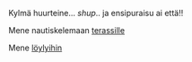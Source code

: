 Kylmä huurteine... *shup*.. ja ensipuraisu ai että!!

Mene nautiskelemaan [terassille](../sauna.md)

Mene [löylyihin](loyly/loyly.md)